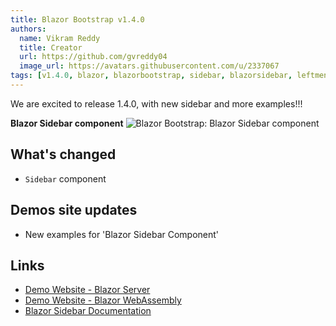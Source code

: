 ```yaml
---
title: Blazor Bootstrap v1.4.0
authors:
  name: Vikram Reddy
  title: Creator
  url: https://github.com/gvreddy04
  image_url: https://avatars.githubusercontent.com/u/2337067
tags: [v1.4.0, blazor, blazorbootstrap, sidebar, blazorsidebar, leftmenu, navigation, layout]
---
```


We are excited to release 1.4.0, with new sidebar and more examples!!!

<b>Blazor Sidebar component</b>
<img src="https://i.imgur.com/d91Q9Zt.png" alt="Blazor Bootstrap: Blazor Sidebar component" />

<!--truncate-->

## What's changed

- `Sidebar` component

## Demos site updates
- New examples for 'Blazor Sidebar Component'

## Links
- [Demo Website - Blazor Server](https://demos.blazorbootstrap.com/)
- [Demo Website - Blazor WebAssembly](https://demos.getblazorbootstrap.com/)
- [Blazor Sidebar Documentation](https://getblazorbootstrap.com/docs/components/sidebar)